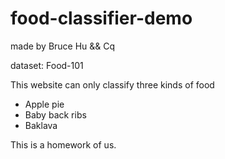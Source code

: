 # food-classifier-demo

made by Bruce Hu && Cq

dataset: Food-101

This website can only classify three kinds of food
* Apple pie
* Baby back ribs
* Baklava

This is a homework of us.
